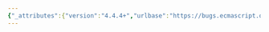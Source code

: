 ```yaml
---
{"_attributes":{"version":"4.4.4+","urlbase":"https://bugs.ecmascript.org/","maintainer":"dherman@mozilla.com"},"bug":{"bug_id":3751,"creation_ts":"2015-02-04 13:44:00 -0800","short_desc":"refactor out GetModuleNamespace as its own operation","delta_ts":"2015-02-19 19:11:10 -0800","product":"Draft for 6th Edition","component":"Modules","version":"Rev 32: February 2, 2015 Draft","rep_platform":"All","op_sys":"All","bug_status":"RESOLVED","resolution":"FIXED","priority":"Normal","bug_severity":"enhancement","everconfirmed":true,"reporter":{"uid":"dherman","name":"Dave Herman"},"assigned_to":{"uid":"allen","name":"Allen Wirfs-Brock"},"cc":["dherman","jorendorff","samth"],"long_desc":[{"commentid":12111,"comment_count":0,"who":{"uid":"dherman","name":"Dave Herman"},"bug_when":"2015-02-04 13:44:43 -0800","thetext":"The [[Namespace]] property of Module Records is lazily computed by need in the linking process. The loader spec also needs this operation, so it should be refactored out as a GetModuleNamespace operation.\n\nSee https://gist.github.com/dherman/cad85565e0eb16d0a22d for details.\n\nDave"},{"commentid":12853,"comment_count":1,"who":{"uid":"allen","name":"Allen Wirfs-Brock"},"bug_when":"2015-02-17 17:29:49 -0800","thetext":"fixed in rev34 editor's draft"},{"commentid":13149,"comment_count":2,"who":{"uid":"allen","name":"Allen Wirfs-Brock"},"bug_when":"2015-02-19 19:11:10 -0800","thetext":"fixed in rev34"}]}}
---
```

